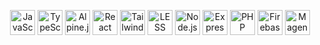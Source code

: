 <p align="center">
  <!-- JavaScript -->
  <img src="https://img.icons8.com/color/48/000000/javascript.png" alt="JavaScript" width="40" height="40"/>
   <!-- Typescript -->
  <img src="https://img.icons8.com/color/48/000000/typescript.png" alt="TypeScript" width="40" height="40"/>
  <!-- Alpine.js -->
  <img src="https://avatars.githubusercontent.com/u/59030169?s=200&v=4" alt="Alpine.js" width="40" height="40"/>
  <!-- React -->
  <img src="https://img.icons8.com/color/48/000000/react-native.png" alt="React" width="40" height="40"/>
  <!-- Tailwind CSS -->
  <img src="https://www.vectorlogo.zone/logos/tailwindcss/tailwindcss-icon.svg" alt="Tailwind CSS" width="40" height="40"/>
  <!-- LESS -->
  <img src="https://cdn.worldvectorlogo.com/logos/less.svg" alt="LESS" width="40" height="40"/>
  <!-- Node.js -->
  <img src="https://img.icons8.com/color/48/000000/nodejs.png" alt="Node.js" width="40" height="40"/>
  <!-- Express -->
  <img src="https://upload.wikimedia.org/wikipedia/commons/6/64/Expressjs.png" alt="Express" width="40" height="40"/>
  <!-- PHP -->
  <img src="https://img.icons8.com/officel/40/000000/php-logo.png" alt="PHP" width="40" height="40"/>
  <!-- Firebase -->
  <img src="https://www.vectorlogo.zone/logos/firebase/firebase-icon.svg" alt="Firebase" width="40" height="40"/>
  <!-- Magento 2 -->
  <img src="https://img.icons8.com/color/48/000000/magento.png" alt="Magento" width="40" height="40"/>
</p>
